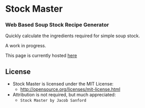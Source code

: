 # Stock Master
### Web Based Soup Stock Recipe Generator

Quickly calculate the ingredients required for simple soup stock.

A work in progress.

This page is currently hosted [here](http://jacobsanford.github.com/stock-master/)

## License
- Stock Master is licensed under the MIT License:
  - http://opensource.org/licenses/mit-license.html
- Attribution is not required, but much appreciated:
  - `Stock Master by Jacob Sanford`
